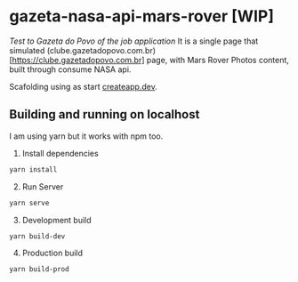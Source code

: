 # gazeta-nasa-api-mars-rover [WIP]
_Test to Gazeta do Povo of the job application_
It is a single page that simulated (clube.gazetadopovo.com.br)[https://clube.gazetadopovo.com.br] page,  with Mars Rover Photos content, built through consume NASA api.

Scafolding using as start [createapp.dev](https://createapp.dev/).

## Building and running on localhost
I am using yarn but it works with npm too.

1. Install dependencies

```sh
yarn install
```
2. Run Server
```sh
yarn serve
```

3. Development build
```sh
yarn build-dev
```

4. Production build
```sh
yarn build-prod
```


